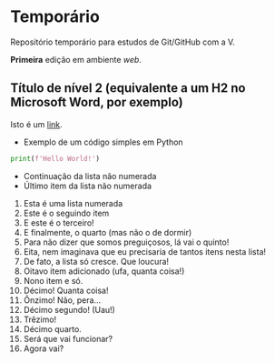 # Temporário

Repositório temporário para estudos de Git/GitHub com a V.

**Primeira** edição em ambiente _web_.

## Título de nível 2 (equivalente a um H2 no Microsoft Word, por exemplo)

Isto é um [link](https://terra.com.br).

- Exemplo de um código simples em Python
```python
print(f'Hello World!')
```
- Continuação da lista não numerada
- Último item da lista não numerada

1. Esta é uma lista numerada
2. Este é o seguindo item
3. E este é o terceiro!
4. E finalmente, o quarto (mas não o de dormir)
5. Para não dizer que somos preguiçosos, lá vai o quinto!
6. Eita, nem imaginava que eu precisaria de tantos itens nesta lista!
7. De fato, a lista só cresce. Que loucura!
8. Oitavo item adicionado (ufa, quanta coisa!)
9. Nono item e só.
10. Décimo! Quanta coisa!
11. Ônzimo! Não, pera...
12. Décimo segundo! (Uau!)
13. Trêzimo!
14. Décimo quarto.
15. Será que vai funcionar?
16. Agora vai?
